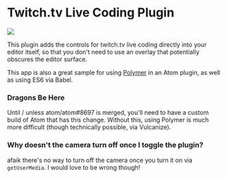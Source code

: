 # Twitch.tv Live Coding Plugin

![](http://cl.ly/image/0c3L181y3B2e/content#png)

This plugin adds the controls for twitch.tv live coding directly into your editor itself, so that you don't need to use an overlay that potentially obscures the editor surface.

This app is also a great sample for using [Polymer](https://polymer-project.org) in an Atom plugin, as well as using ES6 via Babel.

### Dragons Be Here

Until / unless atom/atom#8697 is merged, you'll need to have a custom build of Atom that has this change. Without this, using Polymer is much more difficult (though technically possible, via Vulcanize).

### Why doesn't the camera turn off once I toggle the plugin?

afaik there's no way to turn off the camera once you turn it on via `getUserMedia`. I would love to be wrong though!
